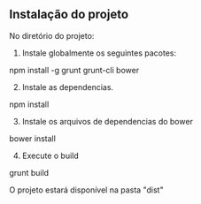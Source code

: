 Instalação do projeto
-----------------------

No diretório do projeto:
1. Instale globalmente os seguintes pacotes:

npm install -g grunt grunt-cli bower

2. Instale as dependencias.

npm install

3. Instale os arquivos de dependencias do bower

bower install

4. Execute o build

grunt build


O projeto estará disponível na pasta "dist"





